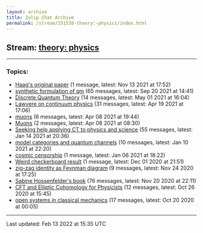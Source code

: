 ```yaml
---
layout: archive
title: Zulip Chat Archive
permalink: /stream/251538-theory:-physics/index.html
---
```


## Stream: [theory: physics](https://mattecapu.github.io/ct-zulip-archive/stream/251538-theory:-physics/index.html)
---

### Topics:

* [Haag's original paper](topic/Haag's.20original.20paper.html) (1 message, latest: Nov 13 2021 at 17:52)
* [synthetic formulation of qm](topic/synthetic.20formulation.20of.20qm.html) (65 messages, latest: Sep 20 2021 at 14:41)
* [Discrete Quantum Theory](topic/Discrete.20Quantum.20Theory.html) (14 messages, latest: May 01 2021 at 16:04)
* [Lawvere on continuum physics](topic/Lawvere.20on.20continuum.20physics.html) (31 messages, latest: Apr 19 2021 at 17:06)
* [muons](topic/muons.html) (6 messages, latest: Apr 08 2021 at 19:44)
* [Muons](topic/Muons.html) (2 messages, latest: Apr 08 2021 at 08:30)
* [Seeking help applying CT to physics and science](topic/Seeking.20help.20applying.20CT.20to.20physics.20and.20science.html) (55 messages, latest: Jan 14 2021 at 20:36)
* [model categories and quantum channels](topic/model.20categories.20and.20quantum.20channels.html) (10 messages, latest: Jan 10 2021 at 22:20)
* [cosmic censorship](topic/cosmic.20censorship.html) (1 message, latest: Jan 06 2021 at 18:22)
* [Weird checkerboard result](topic/Weird.20checkerboard.20result.html) (1 message, latest: Dec 01 2020 at 21:51)
* [zig-zag identity as Feynman diagram](topic/zig-zag.20identity.20as.20Feynman.20diagram.html) (9 messages, latest: Nov 24 2020 at 17:25)
* [Sabine Hossenfelder's book](topic/Sabine.20Hossenfelder's.20book.html) (76 messages, latest: Nov 20 2020 at 22:11)
* [CFT and Elliptic Cohomology for Physicists](topic/CFT.20and.20Elliptic.20Cohomology.20for.20Physicists.html) (12 messages, latest: Oct 26 2020 at 15:45)
* [open systems in classical mechanics](topic/open.20systems.20in.20classical.20mechanics.html) (17 messages, latest: Oct 20 2020 at 00:05)

<hr><p>Last updated: Feb 13 2022 at 15:35 UTC</p>